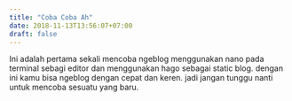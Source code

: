 ```yaml
---
title: "Coba Coba Ah"
date: 2018-11-13T13:56:07+07:00
draft: false
---
```


Ini adalah pertama sekali mencoba ngeblog menggunakan nano pada terminal sebagi editor dan menggunakan hago sebagai static blog. dengan ini kamu bisa ngeblog dengan cepat dan keren. jadi jangan tunggu nanti untuk mencoba sesuatu yang baru. 
